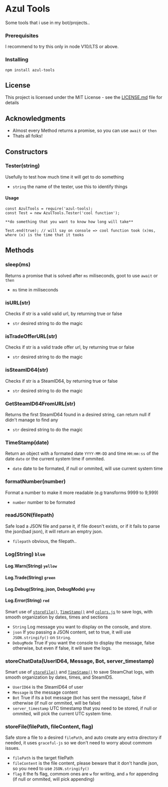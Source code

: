 # Azul Tools 

Some tools that i use in my bot/projects..

### Prerequisites

I recommend to try this only in node V10/LTS or above.

### Installing

```
npm install azul-tools
```

## License

This project is licensed under the MIT License - see the [LICENSE.md](LICENSE) file for details

## Acknowledgments

* Almost every Method returns a promise, so you can use `await` or `then`
* Thats all folks!

## Constructors

### Tester(string)
Usefully to test how much time it will get to do something
* `string` the name of the tester, use this to identify things
#### Usage
```
const AzulTools = require('azul-tools);
const Test = new AzulTools.Tester('cool function');

**do something that you want to know how long will take**

Test.end(true); // will say on console => cool function took (x)ms, where (x) is the time that it tooks
```

## Methods

### sleep(ms)
Returns a promise that is solved after `ms` miliseconds, goot to use `await` or `then`
* `ms` time in miliseconds

### isURL(str)
Checks if str is a valid valid url, by returning true or false
* `str` desired string to do the magic

### isTradeOfferURL(str)
Checks if str is a valid trade offer url, by returning true or false
* `str` desired string to do the magic

### isSteamID64(str)
Checks if str is a SteamID64, by returning true or false
* `str` desired string to do the magic

### GetSteamID64FromURL(str)
Returns the first SteamID64 found in a desired string, can return null if didn't manage to find any
* `str` desired string to do the magic

### TimeStamp(date)
Return an object with a formated date `YYYY-MM-DD` and time `HH:mm:ss` of the date `date` or the current system time if ommited.
* `date` date to be formated, if null or ommited, will use current system time

### formatNumber(number)
Format a number to make it more readable (e.g transforms 9999 to 9,999)
* `number` number to be formated

### readJSON(filepath)
Safe load a JSON file and parse it, if file doesn't exists, or if it fails to parse the json(bad json), it will return an emptry json.
* `filepath` obvious, the filepath..

### Log(String) `blue`
#### Log.Warn(String) `yellow`
#### Log.Trade(String) `green`
#### Log.Debug(String, json, DebugMode) `grey`
#### Log.Error(String) `red`

Smart use of [`storeFile()`](#storefilefilepath-filecontent-flag), [`TimeStamp()`](#timestampdate) and [`colors.js`](https://github.com/Marak/colors.js) to save logs, with smooth organization by dates, times and sections
* `String` Log message you want to display on the console, and store.
* `json` If you passing a JSON content, set to true, it will use `JSON.stringify()` on `String`.
* `DebugMode` True if you want the console to display the message, false otherwise, but even if false, it will save the logs.

### storeChatData(UserID64, Message, Bot, server_timestamp)

Smart use of [`storeFile()`](#storefilefilepath-filecontent-flag) and [`TimeStamp()`](#timestampdate) to save SteamChat logs, with smooth organization by dates, times, and SteamIDS.
* `UserID64` is the SteamID64 of user
* `Message` is the message content
* `Bot` True if its a bot message (bot has sent the message), false if otherwise (if null or ommited, will be false)
* `server_timestamp` UTC timestamp that you need to be stored, if null or ommited, will pick the current UTC system time.

### storeFile(filePath, fileContent, flag)

Safe store a file to a desired `filePath`, and auto create any extra directory if needed, it uses `graceful-js` so we don't need to worry about commom issues.
* `filePath` is the target filePath
* `fileContent` is the file content, please beware that it don't handle json, so you need to use `JSON.stringify()`
* `flag` it the fs flag, commom ones are `w` for writing, and `a` for appending (if null or ommited, will pick appending)
